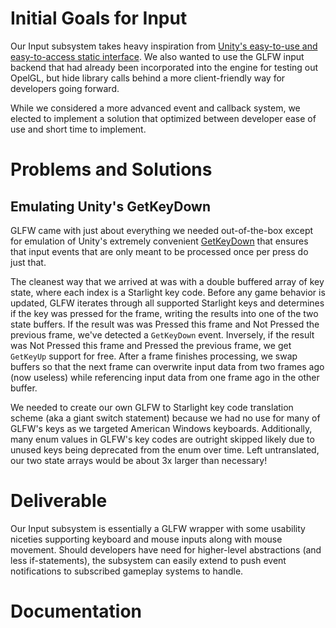 # Initial Goals for Input 

Our Input subsystem takes heavy inspiration from [Unity's easy-to-use and easy-to-access static interface](https://docs.unity3d.com/ScriptReference/Input.html). We also wanted to use the GLFW input backend that had already been incorporated into the engine for testing out OpelGL, but hide library calls behind a more client-friendly way for developers going forward.

While we considered a more advanced event and callback system, we elected to implement a solution that optimized between developer ease of use and short time to implement.

# Problems and Solutions

## Emulating Unity's GetKeyDown

GLFW came with just about everything we needed out-of-the-box except for emulation of Unity's extremely convenient [GetKeyDown](https://docs.unity3d.com/ScriptReference/Input.GetKeyDown.html) that ensures that input events that are only meant to be processed once per press do just that.

The cleanest way that we arrived at was with a double buffered array of key state, where each index is a Starlight key code. Before any game behavior is updated, GLFW iterates through all supported Starlight keys and determines if the key was pressed for the frame, writing the results into one of the two state buffers. If the result was was Pressed this frame and Not Pressed the previous frame, we've detected a `GetKeyDown` event. Inversely, if the result was Not Pressed this frame and Pressed the previous frame, we get `GetKeyUp` support for free. After a frame finishes processing, we swap buffers so that the next frame can overwrite input data from two frames ago (now useless) while referencing input data from one frame ago in the other buffer.

We needed to create our own GLFW to Starlight key code translation scheme (aka a giant switch statement) because we had no use for many of GLFW's keys as we targeted American Windows keyboards. Additionally, many enum values in GLFW's key codes are outright skipped likely due to unused keys being deprecated from the enum over time. Left untranslated, our two state arrays would be about 3x larger than necessary!

# Deliverable

Our Input subsystem is essentially a GLFW wrapper with some usability niceties supporting keyboard and mouse inputs along with mouse movement. Should developers have need for higher-level abstractions (and less if-statements), the subsystem can easily extend to push event notifications to subscribed gameplay systems to handle.

# Documentation